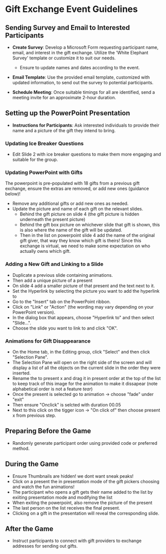 # Gift Exchange Event Guidelines

## Sending Survey and Email to Interested Participants

- **Create Survey**: Develop a Microsoft Form requesting participant name, email, and interest in the gift exchange. Utilize the 'White Elephant Survey' template or customize it to suit our needs.
   
   - Ensure to update names and dates according to the event.
   
- **Email Template**: Use the provided email template, customized with updated information, to send out the survey to potential participants.
- **Schedule Meeting**: Once suitable timings for all are identified, send a meeting invite for an approximate 2-hour duration.

## Setting up the PowerPoint Presentation

- **Instructions for Participants**: Ask interested individuals to provide their name and a picture of the gift they intend to bring.

### Updating Ice Breaker Questions

- Edit Slide 2 with ice breaker questions to make them more engaging and suitable for the group.

### Updating PowerPoint with Gifts
The powerpoint is pre-populated with 18 gifts from a  previous gift exchange, ensure the extras are removed, or add new ones (guidance below)!

- Remove any additional gifts or add new ones as needed.
- Update the picture and name of each gift on the relevant slides.
     - Behind the gift picture on slide 4 (the gift picture is hidden underneath the present picture)
     - Behind the gift box picture on whichever slide that gift is shown, this is also where the name of the gift will be updated.
     - Then in the list on powerpoint slide 4 add the name of the original gift giver, that way they know which gift is theirs! Since this exchange is virtual, we need to make some expectation on who actually owns which gift.


### Adding a New Gift and Linking to a Slide

- Duplicate a previous slide containing animations.
- Then add a unique picture of a present
- On slide 4 add a smaller picture of that present and the text next to it.
- Set the Hyperlink by selecting the picture you want to add the hyperlink to
- Go to the "Insert" tab on the PowerPoint ribbon.
- Click on "Link" or "Action" (the wording may vary depending on your PowerPoint version).
- In the dialog box that appears, choose "Hyperlink to" and then select "Slide...".
- Choose the slide you want to link to and click "OK".

### Animations for Gift Disappearance

- On the Home tab, in the Editing group, click "Select" and then click "Selection Pane".
- The Selection Pane will open on the right side of the screen and will display a list of all the objects on the current slide in the order they were inserted.
- Rename the to present x and drag it in present order at the top of the list to keep track of this image for the animation to make it dissapear (note alphabetical order is not a feature *tear*)
- Once the present is selected go to animation -> choose "fade" under "exit"
- Then ensure "Onclick" is selcted with duration 00.05
- Next to this click on the tigger icon -> "On click of" then choose present x from previous step.

## Preparing Before the Game

- Randomly generate participant order using provided code or preferred method.

## During the Game

- Ensure Thumbnails are hidden! we dont want sneak peaks!
-  Click on a present the in presentation mode of the gift pickers choosing and watch the fun animations!
-  The participant who opens a gift gets their name added to the list by exiiting presentation mode and modifying the list
-  When exiting the powerpoint, also remove the picture of the present
- The last person on the list receives the final present.
- Clicking on a gift in the presentation will reveal the corresponding slide.

## After the Game

- Instruct participants to connect with gift providers to exchange addresses for sending out gifts.
